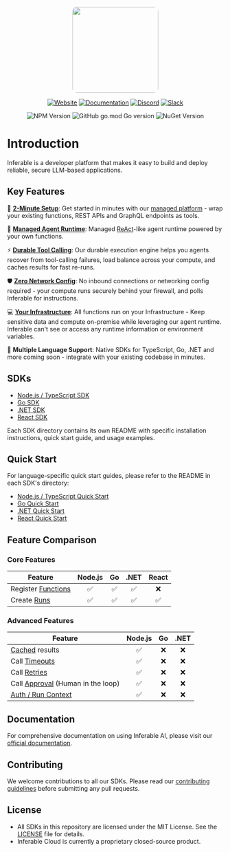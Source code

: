 <p align="center">
  <img src="https://a.inferable.ai/logo-hex.png" width="200" style="border-radius: 10px" />
</p>

<div align="center">

[![Website](https://img.shields.io/badge/website-inferable.ai-blue)](https://inferable.ai) [![Documentation](https://img.shields.io/badge/docs-inferable.ai-brightgreen)](https://docs.inferable.ai/) [![Discord](https://img.shields.io/badge/community-Discord-blue)](https://go.inferable.ai/discord) [![Slack](https://img.shields.io/badge/enterprise-Slack-blue)](https://go.inferable.ai/slack)

![NPM Version](https://img.shields.io/npm/v/inferable?color=32CD32) ![GitHub go.mod Go version](https://img.shields.io/github/go-mod/go-version/inferablehq/inferable?filename=sdk-go%2Fgo.mod&color=32CD32) ![NuGet Version](https://img.shields.io/nuget/v/inferable?color=32CD32)

</div>

# Introduction

Inferable is a developer platform that makes it easy to build and deploy reliable, secure LLM-based applications.

## Key Features

🚀 **[2-Minute Setup](https://docs.inferable.ai/pages/quick-start)**: Get started in minutes with our [managed platform](https://app.inferable.ai) - wrap your existing functions, REST APIs and GraphQL endpoints as tools.

🤖 **[Managed Agent Runtime](https://docs.inferable.ai/pages/runs)**: Managed [ReAct](https://www.promptingguide.ai/techniques/react)-like agent runtime powered by your own functions.

⚡️ **[Durable Tool Calling](https://docs.inferable.ai/pages/functions)**: Our durable execution engine helps you agents recover from tool-calling failures, load balance across your compute, and caches results for fast re-runs.

🛡️ **[Zero Network Config](https://docs.inferable.ai/pages/no-incoming-connections)**: No inbound connections or networking config required - your compute runs securely behind your firewall, and polls Inferable for instructions.

💻 **[Your Infrastructure](https://docs.inferable.ai/pages/on-premise)**: All functions run on your Infrastructure - Keep sensitive data and compute on-premise while leveraging our agent runtime. Inferable can't see or access any runtime information or environment variables.

🔌 **Multiple Language Support**: Native SDKs for TypeScript, Go, .NET and more coming soon - integrate with your existing codebase in minutes.

## SDKs

- [Node.js / TypeScript SDK](./sdk-node/README.md)
- [Go SDK](./sdk-go/README.md)
- [.NET SDK](./sdk-dotnet/README.md)
- [React SDK](./sdk-react/README.md)

Each SDK directory contains its own README with specific installation instructions, quick start guide, and usage examples.

## Quick Start

For language-specific quick start guides, please refer to the README in each SDK's directory:

- [Node.js / TypeScript Quick Start](./sdk-node/README.md#quick-start)
- [Go Quick Start](./sdk-go/README.md#quick-start)
- [.NET Quick Start](./sdk-dotnet/README.md#quick-start)
- [React Quick Start](./sdk-react/README.md#quick-start)

## Feature Comparison

### Core Features

| Feature                                                         | Node.js | Go  | .NET | React |
| --------------------------------------------------------------- | :-----: | :-: | :--: | :---: |
| Register [Functions](https://docs.inferable.ai/pages/functions) |   ✅    | ✅  |  ✅  |  ❌   |
| Create [Runs](https://docs.inferable.ai/pages/runs)             |   ✅    | ✅  |  ✅  |  ✅   |

### Advanced Features

| Feature                                                                                                | Node.js | Go  | .NET |
| ------------------------------------------------------------------------------------------------------ | :-----: | :-: | :--: |
| [Cached](https://docs.inferable.ai/pages/functions#config-cache) results                               |   ✅    | ❌  |  ❌  |
| Call [Timeouts](https://docs.inferable.ai/pages/functions#config-timeoutseconds)                       |   ✅    | ❌  |  ❌  |
| Call [Retries](https://docs.inferable.ai/pages/functions#config-retrycountonstall)                     |   ✅    | ❌  |  ❌  |
| Call [Approval](https://docs.inferable.ai/pages/functions#approvalrequest) (Human in the loop)        |   ✅    | ❌  |  ❌  |
| [Auth / Run Context](https://docs.inferable.ai/pages/runs#context)                                     |   ✅    | ❌  |  ❌  |

## Documentation

For comprehensive documentation on using Inferable AI, please visit our [official documentation](https://docs.inferable.ai/).

## Contributing

We welcome contributions to all our SDKs. Please read our [contributing guidelines](./CONTRIBUTING.md) before submitting any pull requests.

## License

- All SDKs in this repository are licensed under the MIT License. See the [LICENSE](./LICENSE) file for details.
- Inferable Cloud is currently a proprietary closed-source product.
